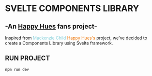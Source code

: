 # SVELTE COMPONENTS LIBRARY        
## -An <a href="https://www.happyhues.co/palettes/17">Happy Hues</a> fans project-       

Inspired from <a href="https://www.mackenziechild.me/" style="color: #8bd3dd">Mackenzie Child</a> <a href="https://www.happyhues.co/palettes/17" style="color: #ED7608;">Happy Hues's</a> project, we've decided to create a Components Library using Svelte framework.       

## RUN PROJECT      
```npm run dev```    
